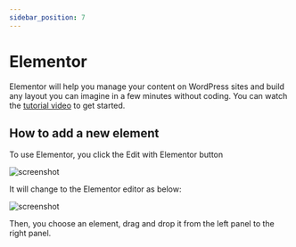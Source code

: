 ```yaml
---
sidebar_position: 7
---
```

# Elementor

Elementor will help you manage your content on WordPress sites and build any layout you can imagine in a few minutes without coding. You can watch the [tutorial video](https://www.youtube.com/watch?v=_X0eYtY8T_U) to get started.

## How to add a new element

To use Elementor, you click the Edit with Elementor button

![screenshot](./img/elementor-add.avif)

It will change to the Elementor editor as below: 

![screenshot](./img/elementor-drag.avif)

Then, you choose an element, drag and drop it from the left panel to the right panel.
